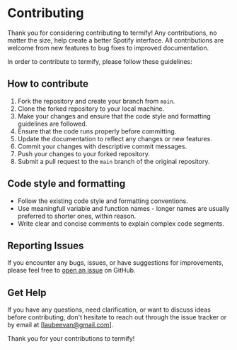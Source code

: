 
# Contributing

Thank you for considering contributing to termify! Any contributions, no matter the size, help create a better Spotify interface. All contributions are welcome from new features to bug fixes to improved documentation.


In order to contribute to termify, please follow these guidelines:

## How to contribute
1. Fork the repository and create your branch from `main`.
2. Clone the forked repository to your local machine.
3. Make your changes and ensure that the code style and formatting guidelines are followed.
4. Ensure that the code runs properly before committing.
6. Update the documentation to reflect any changes or new features.
7. Commit your changes with descriptive commit messages.
8. Push your changes to your forked repository.
9. Submit a pull request to the `main` branch of the original repository.

## Code style and formatting
- Follow the existing code style and formatting conventions.
- Use meaningfull variable and function names - longer names are usually preferred to shorter ones, within reason.
- Write clear and concise comments to explain complex code segments.

## Reporting Issues
If you encounter any bugs, issues, or have suggestions for improvements, please feel free to [open an issue](https://github.com/evanlaube/termify/issues) on GitHub. 

## Get Help

If you have any questions, need clarification, or want to discuss ideas before contributing, don't hesitate to reach out through the issue tracker or by email at [laubeevan@gmail.com].

Thank you for your contributions to termify!
